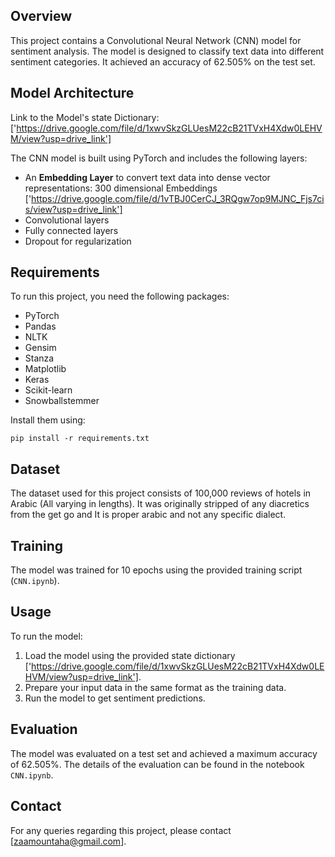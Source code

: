 ## Overview

This project contains a Convolutional Neural Network (CNN) model for sentiment analysis. The model is designed to classify text data into different sentiment categories. It achieved an accuracy of 62.505% on the test set.

## Model Architecture

Link to the Model's state Dictionary: ['https://drive.google.com/file/d/1xwvSkzGLUesM22cB21TVxH4Xdw0LEHVM/view?usp=drive_link']

The CNN model is built using PyTorch and includes the following layers:

- An **Embedding Layer** to convert text data into dense vector representations: 300 dimensional Embeddings ['https://drive.google.com/file/d/1vTBJ0CerCJ_3RQgw7op9MJNC_Fjs7cis/view?usp=drive_link']
- Convolutional layers
- Fully connected layers
- Dropout for regularization

## Requirements

To run this project, you need the following packages:

- PyTorch
- Pandas
- NLTK
- Gensim
- Stanza
- Matplotlib
- Keras
- Scikit-learn
- Snowballstemmer

Install them using:

`pip install -r requirements.txt`

## Dataset

The dataset used for this project consists of 100,000 reviews of hotels in Arabic (All varying in lengths). It was originally stripped of any diacretics from the get go and It is proper arabic and not any specific dialect.

## Training

The model was trained for 10 epochs using the provided training script (`CNN.ipynb`).

## Usage

To run the model:

1. Load the model using the provided state dictionary ['https://drive.google.com/file/d/1xwvSkzGLUesM22cB21TVxH4Xdw0LEHVM/view?usp=drive_link'].
2. Prepare your input data in the same format as the training data.
3. Run the model to get sentiment predictions.

## Evaluation

The model was evaluated on a test set and achieved a maximum accuracy of 62.505%. The details of the evaluation can be found in the notebook `CNN.ipynb`.

## Contact

For any queries regarding this project, please contact [zaamountaha@gmail.com].
